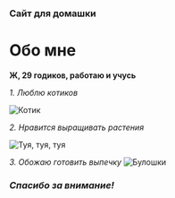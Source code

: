 ### Сайт для домашки

# Обо мне

**Ж, 29 годиков, работаю и учусь**

_1. Люблю котиков_

![Котик](https://i.pinimg.com/originals/7e/1b/fd/7e1bfd1191112533fe9872ef47398823.jpg)

_2. Нравится выращивать растения_

![Туя, туя, туя](https://cdn1.ozone.ru/s3/multimedia-j/6848869843.jpg)

_3. Обожаю готовить выпечку_
![Булошки](https://avatars.dzeninfra.ru/get-zen_brief/7666317/pub_630ce7e8aaa53c70f204c897_630ceaf2860e23258c37a93b/scale_1200)

### **_Спасибо за внимание!_**
